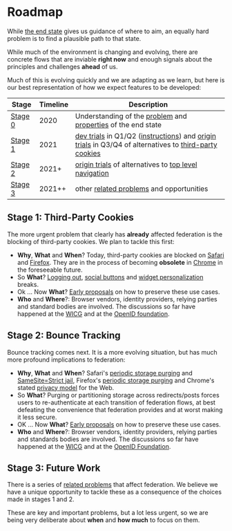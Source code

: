 # Roadmap

While [the end state](proposal.md#the-end-state) gives us guidance of where to aim, an equally hard problem is to find a plausible path to that state.

While much of the environment is changing and evolving, there are concrete flows that are inviable **right now** and enough signals about the principles and challenges **ahead** of us.

Much of this is evolving quickly and we are adapting as we learn, but here is our best representation of how we expect features to be developed:

| Stage                                   | Timeline  | Description                                 |
|-----------------------------------------|-----------|----------------------------------------------|
| [Stage 0](problem.md)                   |   2020    | Understanding of the [problem](problem.md) and [properties](https://github.com/michaelkleber/privacy-model) of the end state |
| [Stage 1](#stage-1-third-party-cookies) |   2021    | [dev trials](https://docs.google.com/document/d/1_FDhuZA_C6iY5bop-bjlPl3pFiqu8oFvuK1jzAcyWKU/edit#heading=h.t4ac0nsw5yo) in Q1/Q2 ([instructions](HOWTO.md)) and [origin trials](https://sites.google.com/a/chromium.org/dev/blink/origin-trials) in Q3/Q4 of alternatives to [third-party cookies](#stage-1-third-party-cookies)   |
| [Stage 2](#stage-2-bounce-tracking)     |   2021+   | [origin trials](https://sites.google.com/a/chromium.org/dev/blink/origin-trials) of alternatives to [top level navigation](#stage-2-bounce-tracking)  |
| [Stage 3](#stage-3-future-work)         |   2021++  |  other [related problems](related_problems.md) and opportunities    |


## Stage 1: Third-Party Cookies

The more urgent problem that clearly has **already** affected federation is the blocking of third-party cookies. We plan to tackle this first:

- **Why**, **What** and **When**? Today, third-party cookies are blocked on [Safari](https://webkit.org/blog/10218/full-third-party-cookie-blocking-and-more/) and [Firefox](https://blog.mozilla.org/blog/2019/09/03/todays-firefox-blocks-third-party-tracking-cookies-and-cryptomining-by-default/). They are in the process of becoming **obsolete** in [Chrome](https://blog.google/products/chrome/privacy-sustainability-and-the-importance-of-and/) in the foreseeable future.
- So **What**? [Logging out](https://openid.net/specs/openid-connect-rpinitiated-1_0.html), [social buttons](https://developers.facebook.com/docs/facebook-login/userexperience/) and [widget personalization](https://developers.google.com/identity/one-tap/web) breaks.
- Ok ... Now **What**? [Early proposals](cookies.md) on how to preserve these use cases.
- **Who** and **Where**?: Browser vendors, identity providers, relying parties and standard bodies are involved. The discussions so far have happened at the [WICG](https://github.com/WICG/FedCM/issues) and at the [OpenID foundation](https://github.com/IDBrowserUseCases/docs).


## Stage 2: Bounce Tracking

Bounce tracking comes next. It is a more evolving situation, but has much more profound implications to federation:

- **Why**, **What** and **When**? Safari's [periodic storage purging](https://webkit.org/blog/11338/cname-cloaking-and-bounce-tracking-defense/) and [SameSite=Strict jail](https://github.com/privacycg/proposals/issues/6), Firefox's [periodic storage purging](https://blog.mozilla.org/security/2020/08/04/firefox-79-includes-protections-against-redirect-tracking/) and Chrome's stated [privacy model](https://github.com/michaelkleber/privacy-model) for the Web.
- So **What**? Purging or partitioning storage across redirects/posts forces users to re-authenticate at each transition of federation flows, at best defeating the convenience that federation provides and at worst making it less secure.
- OK ... Now **What**? [Early proposals](navigations.md) on how to preserve these use cases.
- **Who** and **Where**?: Browser vendors, identity providers, relying parties and standards bodies are involved. The discussions so far have happened at the [WICG](https://github.com/WICG/FedCM/issues) and at the [OpenID Foundation](https://github.com/IDBrowserUseCases/docs).


## Stage 3: Future Work

There is a series of [related problems](related_problems.md) that affect federation. We believe we have a unique opportunity to tackle these as a consequence of the choices made in stages 1 and 2.

These are key and important problems, but a lot less urgent, so we are being very deliberate about **when** and **how much** to focus on them.
